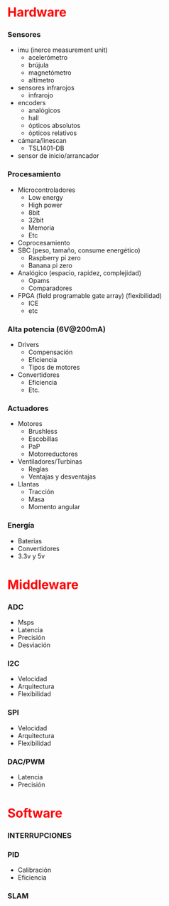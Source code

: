 # <span style="color:red">Hardware</span>
###	Sensores
  *	imu (inerce measurement unit)
    -	acelerómetro
    -	brújula
    -	magnetómetro
    -	altímetro
  *	sensores infrarojos
    -	infrarojo
  *	encoders
    -	analógicos
    -	hall
    -	ópticos absolutos
    -	ópticos relativos
  *	cámara/linescan
    -	TSL1401-DB
  *	sensor de inicio/arrancador
###	Procesamiento
  *	Microcontroladores
    -	Low energy
    -	High power
    -	8bit
    -	32bit
    -	Memoria
    -	Etc
  *	Coprocesamiento
  *	SBC (peso, tamaño, consume energético)
    -	Raspberry pi zero
    -	Banana pi zero
  *	Analógico (espacio, rapidez, complejidad)
    -	Opams
    -	Comparadores
  *	FPGA (field programable gate array) (flexibilidad)
      -	ICE
      -	etc
###	Alta potencia (6V@200mA)
  *	Drivers
    -	Compensación
    -	Eficiencia
    -	Tipos de motores
  *	Convertidores
    -	Eficiencia
    -	Etc.
###	Actuadores
  *	Motores
    -	Brushless
    -	Escobillas
    -	PaP
    -	Motorreductores
  *	Ventiladores/Turbinas
    -	Reglas
    -	Ventajas y desventajas
  *	Llantas
    -	Tracción
    -	Masa
    -	Momento angular
###	Energía
  *	Baterias
  *	Convertidores
  *	3.3v y 5v


# <span style="color:red">Middleware</span>
###	ADC
  -	Msps
  -	Latencia
  -	Precisión
  -	Desviación
###	I2C
  -	Velocidad
  -	Arquitectura
  -	Flexibilidad
###	SPI
  -	Velocidad
  -	Arquitectura
  -	Flexibilidad
###	DAC/PWM
  -	Latencia
  -	Precisión


# <span style="color:red">Software</span>
###	INTERRUPCIONES
###	PID
  -	Calibración
  -	Eficiencia
###	SLAM
